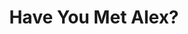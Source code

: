---
layout: book-summary
title: Have You Met Alex?
image: have-you-met-alex.png
altText: have you met alex?
---